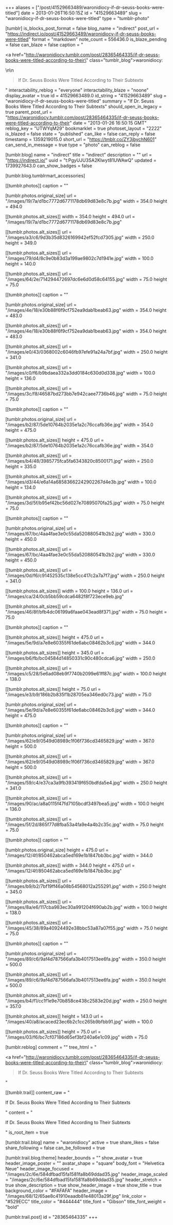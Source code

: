 +++
aliases = ["/post/41529663489/waronidiocy-if-dr-seuss-books-were-titled"]
date = 2013-01-26T16:50:15Z
id = "41529663489"
slug = "waronidiocy-if-dr-seuss-books-were-titled"
type = "tumblr-photo"

[tumblr]
is_blocks_post_format = false
blog_name = "indirect"
post_url = "https://indirect.io/post/41529663489/waronidiocy-if-dr-seuss-books-were-titled"
format = "markdown"
note_count = 556436.0
is_blaze_pending = false
can_blaze = false
caption = "<p><a href=\"http://waronidiocy.tumblr.com/post/28365464335/if-dr-seuss-books-were-titled-according-to-their\" class=\"tumblr_blog\">waronidiocy</a>:</p>\n\n<blockquote><p>If Dr. Seuss Books Were Titled According to Their Subtexts</p></blockquote>"
interactability_reblog = "everyone"
interactability_blaze = "noone"
display_avatar = true
id = 41529663489.0
id_string = "41529663489"
slug = "waronidiocy-if-dr-seuss-books-were-titled"
summary = "If Dr. Seuss Books Were Titled According to Their Subtexts"
should_open_in_legacy = true
parent_post_url = "https://waronidiocy.tumblr.com/post/28365464335/if-dr-seuss-books-were-titled-according-to-their"
date = "2013-01-26 16:50:15 GMT"
reblog_key = "UTWYqM29"
bookmarklet = true
photoset_layout = "2222"
is_blazed = false
state = "published"
can_like = false
can_reply = false
timestamp = 1359219015.0
short_url = "https://tmblr.co/ZY3jbychN601"
can_send_in_message = true
type = "photo"
can_reblog = false

[tumblr.blog]
name = "indirect"
title = "indirect"
description = ""
url = "https://indirect.io/"
uuid = "t:PgyUJU3SA2Klwyt81UWAwQ"
updated = 1739927643.0
can_show_badges = false

[tumblr.blog.tumblrmart_accessories]

[[tumblr.photos]]
caption = ""

[tumblr.photos.original_size]
url = "/images/19/7a/d1bc7772d6771178db69d83e8c7b.jpg"
width = 354.0
height = 494.0

[[tumblr.photos.alt_sizes]]
width = 354.0
height = 494.0
url = "/images/19/7a/d1bc7772d6771178db69d83e8c7b.jpg"

[[tumblr.photos.alt_sizes]]
url = "/images/a3/c6/9d3b35d8326169942ef52fcd7305.jpg"
width = 250.0
height = 349.0

[[tumblr.photos.alt_sizes]]
url = "/images/79/d4/8c9e0b83d3a199ae9802c7d1941e.jpg"
width = 100.0
height = 140.0

[[tumblr.photos.alt_sizes]]
url = "/images/64/2e/714294472697dc6e6d0d58c64155.jpg"
width = 75.0
height = 75.0

[[tumblr.photos]]
caption = ""

[tumblr.photos.original_size]
url = "/images/4e/18/e30b88f6f9cf752ea9dab1beab63.jpg"
width = 354.0
height = 483.0

[[tumblr.photos.alt_sizes]]
url = "/images/4e/18/e30b88f6f9cf752ea9dab1beab63.jpg"
width = 354.0
height = 483.0

[[tumblr.photos.alt_sizes]]
url = "/images/e0/43/0368002c6046fb97efe91a24a7bf.jpg"
width = 250.0
height = 341.0

[[tumblr.photos.alt_sizes]]
url = "/images/c0/f6/b9bdaea332a3dd0184c630d0d338.jpg"
width = 100.0
height = 136.0

[[tumblr.photos.alt_sizes]]
url = "/images/3c/f8/46587bd273bb7e942caee7736b46.jpg"
width = 75.0
height = 75.0

[[tumblr.photos]]
caption = ""

[tumblr.photos.original_size]
url = "/images/b2/87/5de10764b2035e1a2c76ccafb36e.jpg"
width = 354.0
height = 475.0

[[tumblr.photos.alt_sizes]]
height = 475.0
url = "/images/b2/87/5de10764b2035e1a2c76ccafb36e.jpg"
width = 354.0

[[tumblr.photos.alt_sizes]]
url = "/images/b4/48/3985775fca5fa6343820c8500171.jpg"
width = 250.0
height = 335.0

[[tumblr.photos.alt_sizes]]
url = "/images/d3/44/e6a14a68583662242902267d4e3b.jpg"
width = 100.0
height = 134.0

[[tumblr.photos.alt_sizes]]
url = "/images/3d/5f/b95ef42bc56d027e70895070fa25.jpg"
width = 75.0
height = 75.0

[[tumblr.photos]]
caption = ""

[tumblr.photos.original_size]
url = "/images/67/bc/4aa4fae3e0c55da520880541b2b2.jpg"
width = 330.0
height = 450.0

[[tumblr.photos.alt_sizes]]
url = "/images/67/bc/4aa4fae3e0c55da520880541b2b2.jpg"
width = 330.0
height = 450.0

[[tumblr.photos.alt_sizes]]
url = "/images/0d/f6/c91452535c138e5cc417c2a7a7f7.jpg"
width = 250.0
height = 341.0

[[tumblr.photos.alt_sizes]]
width = 100.0
height = 136.0
url = "/images/ca/24/0cb5bb59cdca6482f8f723ece9eb.jpg"

[[tumblr.photos.alt_sizes]]
url = "/images/46/8f/bfb4dc06199a6faae043ead8f371.jpg"
width = 75.0
height = 75.0

[[tumblr.photos]]
caption = ""

[[tumblr.photos.alt_sizes]]
height = 475.0
url = "/images/5e/9d/a7e8e60355f61de6abc08462b3c6.jpg"
width = 344.0

[[tumblr.photos.alt_sizes]]
height = 345.0
url = "/images/b6/fb/bc04584d14850331c90c480cdca6.jpg"
width = 250.0

[[tumblr.photos.alt_sizes]]
url = "/images/c5/28/5e6ad08eb9f7740b2099e61ff87c.jpg"
width = 100.0
height = 138.0

[[tumblr.photos.alt_sizes]]
height = 75.0
url = "/images/e3/b9/186b2b835f1b28705ea346ed0c73.jpg"
width = 75.0

[tumblr.photos.original_size]
url = "/images/5e/9d/a7e8e60355f61de6abc08462b3c6.jpg"
width = 344.0
height = 475.0

[[tumblr.photos]]
caption = ""

[tumblr.photos.original_size]
url = "/images/62/e9/0549d08989c1f06f736cd3465829.jpg"
width = 367.0
height = 500.0

[[tumblr.photos.alt_sizes]]
url = "/images/62/e9/0549d08989c1f06f736cd3465829.jpg"
width = 367.0
height = 500.0

[[tumblr.photos.alt_sizes]]
url = "/images/59/c4/e37ca3a9fb393419f650bdfda5e4.jpg"
width = 250.0
height = 341.0

[[tumblr.photos.alt_sizes]]
url = "/images/90/ac/a8a0115f47fd7105bcdf3497bea5.jpg"
width = 100.0
height = 136.0

[[tumblr.photos.alt_sizes]]
url = "/images/5f/2d/865f77d8fba53a4fa9e4a4b2c35c.jpg"
width = 75.0
height = 75.0

[[tumblr.photos]]
caption = ""

[tumblr.photos.original_size]
height = 475.0
url = "/images/12/4f/850462abca5ed169e1b1847bb3bc.jpg"
width = 344.0

[[tumblr.photos.alt_sizes]]
width = 344.0
height = 475.0
url = "/images/12/4f/850462abca5ed169e1b1847bb3bc.jpg"

[[tumblr.photos.alt_sizes]]
url = "/images/b9/b2/7bf19ff46a08b54568012a255291.jpg"
width = 250.0
height = 345.0

[[tumblr.photos.alt_sizes]]
url = "/images/8a/e6/117cba983ec30a991204f690ab2b.jpg"
width = 100.0
height = 138.0

[[tumblr.photos.alt_sizes]]
url = "/images/45/38/89a40924492e38bbc53a87a07f55.jpg"
width = 75.0
height = 75.0

[[tumblr.photos]]
caption = ""

[tumblr.photos.original_size]
url = "/images/89/c6/9af4d787566afa3b4017513ee6fa.jpg"
width = 350.0
height = 500.0

[[tumblr.photos.alt_sizes]]
url = "/images/89/c6/9af4d787566afa3b4017513ee6fa.jpg"
width = 350.0
height = 500.0

[[tumblr.photos.alt_sizes]]
url = "/images/b4/f1/cc1f1e9e70b858ce438c2583e20d.jpg"
width = 250.0
height = 357.0

[[tumblr.photos.alt_sizes]]
height = 143.0
url = "/images/40/a8/acaced23ec6b2c1cc265b9bfbb91.jpg"
width = 100.0

[[tumblr.photos.alt_sizes]]
height = 75.0
url = "/images/03/f6/bc7cf07186d65ef3bf240a6e1c09.jpg"
width = 75.0

[tumblr.reblog]
comment = ""
tree_html = "<p><a href=\"http://waronidiocy.tumblr.com/post/28365464335/if-dr-seuss-books-were-titled-according-to-their\" class=\"tumblr_blog\">waronidiocy</a>:</p><blockquote><p>If Dr. Seuss Books Were Titled According to Their Subtexts</p></blockquote>"

[[tumblr.trail]]
content_raw = "<p>If Dr. Seuss Books Were Titled According to Their Subtexts</p>"
content = "<p>If Dr. Seuss Books Were Titled According to Their Subtexts</p>"
is_root_item = true

[tumblr.trail.blog]
name = "waronidiocy"
active = true
share_likes = false
share_following = false
can_be_followed = true

[tumblr.trail.blog.theme]
header_bounds = ""
show_avatar = true
header_image_poster = ""
avatar_shape = "square"
body_font = "Helvetica Neue"
header_image_focused = "/images/2c/6e/584dfbad15fa1581fa8b69ddad35.jpg"
header_image_scaled = "/images/2c/6e/584dfbad15fa1581fa8b69ddad35.jpg"
header_stretch = true
show_description = true
show_header_image = true
show_title = true
background_color = "#FAFAFA"
header_image = "/images/68/12/65ae8c41910eaadb81e48013a29f.jpg"
link_color = "#529ECC"
title_color = "#444444"
title_font = "Gibson"
title_font_weight = "bold"

[tumblr.trail.post]
id = "28365464335"
+++
